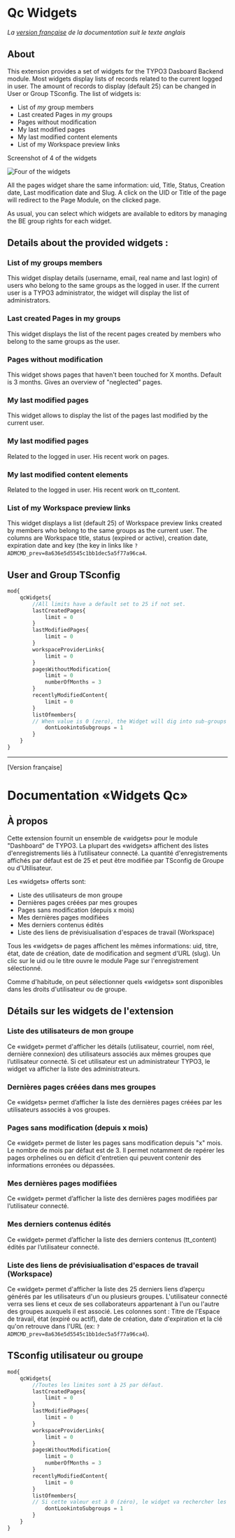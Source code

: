 Qc Widgets
==============================================================
*La [version française](#documentation-qc-widgets) de la documentation suit le texte anglais*

## About
This extension provides a set of widgets for the TYPO3 Dasboard Backend module. Most widgets display lists of records related to the current logged in user.
The amount of records to display (default 25) can be changed in User or Group TSconfig. The list of widgets is:

- List of *my* group members
- Last created Pages in *my* groups
- Pages without modification
- My last modified pages
- My last modified content elements
- List of my Workspace preview links

Screenshot of 4 of the widgets

![Four of the widgets](Documentation/Images/qc-widgets.png)

All the pages widget share the same information: uid, Title, Status, Creation date, Last modification date and Slug. A click on the UID or Title of the page will redirect to the Page Module, on the clicked page.

As usual, you can select which widgets are available to editors by managing the BE group rights for each widget.

## Details about the provided widgets :

### List of my groups members 
This widget display details (username, email, real name and last login) of users who belong to the same groups as the logged in user. 
If the current user is a TYPO3 administrator, the widget will display the list of administrators.

### Last created Pages in my groups
This widget displays the list of the recent pages created by members who belong to the same groups as the user. 

###  Pages without modification
This widget shows pages that haven't been touched for X months. Default is 3 months. Gives an overview of "neglected" pages. 

### My last modified pages
This widget allows to display the list of the pages last modified by the current user. 

### My last modified pages
Related to the logged in user. His recent work on pages.

### My last modified content elements
Related to the logged in user. His recent work on tt_content.

### List of my Workspace preview links
This widget displays a list (default 25) of Workspace preview links created by members who belong to the same groups as the current user. The columns are Workspace title, status (expired or active), creation date, expiration date and key (the key in links like `?ADMCMD_prev=8a636e5d5545c1bb1dec5a5f77a96ca4`.

## User and Group TSconfig

```php
mod{
    qcWidgets{
        //All limits have a default set to 25 if not set.
        lastCreatedPages{
            limit = 0
        }
        lastModifiedPages{
            limit = 0
        }
        workspaceProviderLinks{
            limit = 0
        }
        pagesWithoutModification{
            limit = 0
            numberOfMonths = 3
        }
        recentlyModifiedContent{
            limit = 0
        }
        listOfmembers{
        // When value is 0 (zero), the Widget will dig into sub-groups
            dontLookintoSubgroups = 1
        }
    }
}
```

-----------
[Version française]
# Documentation «Widgets Qc»

## À propos
Cette extension fournit un ensemble de «widgets» pour le module "Dashboard" de TYPO3. La plupart des «widgets» affichent des listes d'enregistrements liés à l’utilisateur connecté.
La quantité d'enregistrements affichés par défaut est de 25 et peut être modifiée par TSconfig de Groupe ou d'Utilisateur. 

Les «widgets» offerts sont:

- Liste  des utilisateurs de mon groupe
- Dernières pages créées par mes groupes
- Pages sans modification (depuis x mois)
- Mes dernières pages modifiées 
- Mes derniers contenus édités
- Liste des liens de prévisiualisation d'espaces de travail (Workspace)

Tous les «widgets» de pages affichent les mêmes informations: uid, titre, état, date de création, date de modification and segment d'URL (slug). Un clic sur le uid ou le titre ouvre le module Page sur l'enregistrement sélectionné.

Comme d'habitude, on peut sélectionner quels «widgets» sont disponibles dans les droits d'utilisateur ou de groupe.

## Détails sur les widgets de l'extension

### Liste  des utilisateurs de mon groupe
Ce «widget» permet d'afficher les détails (utilisateur, courriel, nom réel, dernière connexion) des utilisateurs associés aux mêmes groupes que l’utilisateur connecté. Si cet utilisateur est un administrateur TYPO3, le widget va afficher la liste des administrateurs. 

### Dernières pages créées dans mes groupes
Ce «widgets» permet d’afficher la liste des dernières pages créées par les utilisateurs associés à vos groupes.

###  Pages sans modification (depuis x mois)
Ce «widget» permet de lister les pages sans modification depuis "x" mois. Le nombre de mois par défaut est de 3. Il permet notamment de repérer les pages orphelines ou en déficit d'entretien qui peuvent contenir des informations erronées ou dépassées.

### Mes dernières pages modifiées
Ce «widget» permet d’afficher la liste des dernières pages modifiées par l’utilisateur connecté.

###  Mes derniers contenus édités
Ce «widget» permet d’afficher la liste des derniers contenus (tt_content) édités par l’utilisateur connecté.

### Liste des liens de prévisiualisation d'espaces de travail (Workspace)
Ce «widget» permet d'afficher la liste des 25 derniers liens d’aperçu générés par les utilisateurs d'un ou plusieurs groupes. L'utilisateur connecté verra ses liens et ceux de ses collaborateurs appartenant à l'un ou l'autre des groupes auxquels il est associé. Les colonnes sont : Titre de l'Espace de travail, état (expiré ou actif), date de création, date d'expiration et la clé qu'on retrouve dans l'URL (ex:  `?ADMCMD_prev=8a636e5d5545c1bb1dec5a5f77a96ca4`).


## TSconfig utilisateur ou groupe

```php
mod{
    qcWidgets{
        //Toutes les limites sont à 25 par défaut.
        lastCreatedPages{
            limit = 0
        }
        lastModifiedPages{
            limit = 0
        }
        workspaceProviderLinks{
            limit = 0
        }
        pagesWithoutModification{
            limit = 0
            numberOfMonths = 3
        }
        recentlyModifiedContent{
            limit = 0
        }
        listOfmembers{
        // Si cette valeur est à 0 (zéro), le widget va rechercher les sous-groupes
            dontLookintoSubgroups = 1
        }
    }
}
```
